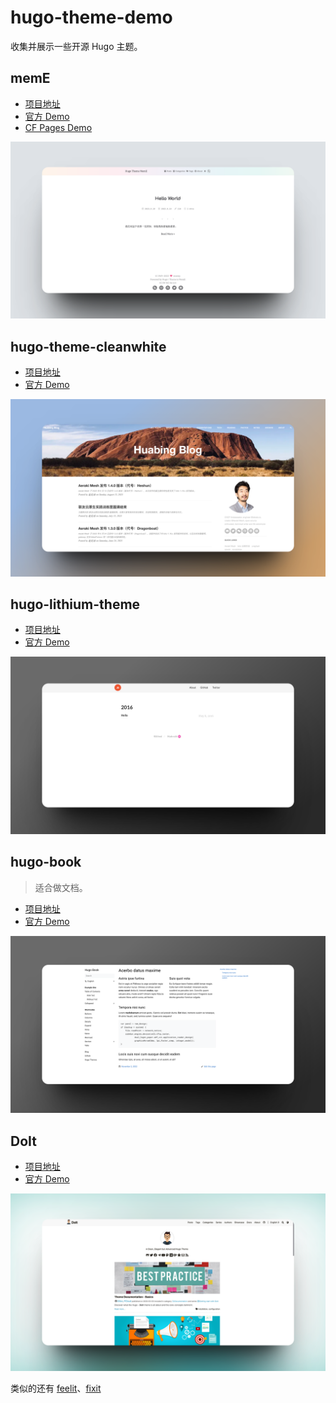# hugo-theme-demo

收集并展示一些开源 Hugo 主题。

## memE

- [项目地址](https://github.com/reuixiy/hugo-theme-meme)
- [官方 Demo](https://io-oi.me/hugo-theme-meme/)
- [CF Pages Demo](https://716602ae.hugo-theme-demo.pages.dev/)

![57shots_so.png](image/57shots_so.png)

## hugo-theme-cleanwhite

- [项目地址](https://github.com/zhaohuabing/hugo-theme-cleanwhite)
- [官方 Demo](https://www.zhaohuabing.com/)

![967shots_so.png](image/967shots_so.png)

## hugo-lithium-theme

- [项目地址](https://github.com/jrutheiser/hugo-lithium-theme/)
- [官方 Demo](http://jrutheiser.com/)

![273shots_so.png](image/273shots_so.png)

## hugo-book

> 适合做文档。

- [项目地址](https://github.com/alex-shpak/hugo-book)
- [官方 Demo](https://hugo-book-demo.netlify.app/)

![83shots_so.png](image/83shots_so.png)

## DoIt

- [项目地址](https://github.com/HEIGE-PCloud/DoIt)
- [官方 Demo](https://hugodoit.pages.dev/)

![401shots_so.png](image/401shots_so.png)

类似的还有 [feelit](https://feelit.khusika.dev/zh-cn/theme-documentation-content/)、[fixit](https://fixit.lruihao.cn/)


